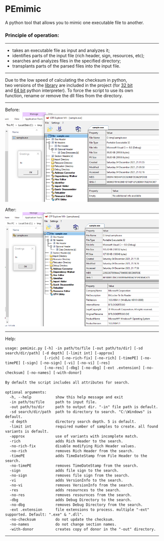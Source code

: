 # PEmimic
A python tool that allows you to mimic one executable file to another.

### Principle of operation:
---

* takes an executable file as input and analyzes it;
* identifies parts of the input file (rich header, sign, resources, etc);
* searches and analyzes files in the specified directory;
* transplants parts of the parsed files into the input file.

---

Due to the low speed of calculating the checksum in python,  
two versions of the [library](https://github.com/xoreaxecx/ChecksumDll) are included in the project (for [32 bit](https://github.com/xoreaxecx/PEmimic/blob/main/checksum32.dll)  
and [64 bit](https://github.com/xoreaxecx/PEmimic/blob/main/checksum64.dll) python interpreter). To force the script to use its own  
function, rename or remove the dll files from the directory.  

---

Before:  
![sample before](https://github.com/xoreaxecx/PEmimic/blob/main/sample_before.png)

After:  
![sample after](https://github.com/xoreaxecx/PEmimic/blob/main/sample_after.png)

---

Help:
```
usage: pemimic.py [-h] -in path/to/file [-out path/to/dir] [-sd search/dir/path] [-d depth] [-limit int] [-approx]
                  [-rich] [-no-rich-fix] [-no-rich] [-timePE] [-no-timePE] [-sign] [-no-sign] [-vi] [-no-vi] [-res]
                  [-no-res] [-dbg] [-no-dbg] [-ext .extension] [-no-checksum] [-no-names] [-with-donor]

By default the script includes all attributes for search.

optional arguments:
  -h, --help           show this help message and exit
  -in path/to/file     path to input file.
  -out path/to/dir     path to output dir. "-in" file path is default.
  -sd search/dir/path  path to directory to search. "C:\Windows" is default.
  -d depth             directory search depth. 5 is default.
  -limit int           required number of samples to create. all found variants is default.
  -approx              use of variants with incomplete match.
  -rich                adds Rich Header to the search.
  -no-rich-fix         disable modifying Rich Header values.
  -no-rich             removes Rich Header from the search.
  -timePE              adds TimeDateStamp from File Header to the search.
  -no-timePE           removes TimeDateStamp from the search.
  -sign                adds file sign to the search.
  -no-sign             removes file sign from the search.
  -vi                  adds VersionInfo to the search.
  -no-vi               removes VersionInfo from the search.
  -res                 adds resournces to the search.
  -no-res              removes resournces from the search.
  -dbg                 adds Debug Directory to the search.
  -no-dbg              removes Debug Directory from the search.
  -ext .extension      file extensions to process. multiple "-ext" supported. Default: ".exe" & ".dll".
  -no-checksum         do not update the checksum.
  -no-names            do not change section names.
  -with-donor          creates copy of donor in the "-out" directory.
```

---
